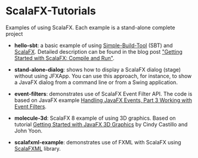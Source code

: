 ScalaFX-Tutorials
=================

Examples of using ScalaFX. Each example is a stand-alone complete project

*  __hello-sbt__: 
   a basic example of using [Simple-Build-Tool](http://www.scala-sbt.org/) (SBT) and [ScalaFX](http://scalafx.org). Detailed description can be found in the blog post ["Getting Started with ScalaFX: Compile and Run"](http://codingonthestaircase.wordpress.com/2013/05/17/getting-started-with-scalafx-compile-and-run-2/). 

*  __stand-alone-dialog__:
   shows how to display a ScalaFX dialog (stage) without using JFXApp. You can use this approach, for instance, to show a JavaFX dialog from a command line or from a Swing application.

*  __event-filters__:
   demonstrates use of ScalaFX Event Filter API. The code is based on JavaFX example [Handling JavaFX Events, Part 3 Working with Event Filters](http://docs.oracle.com/javafx/2/events/filters.htm).

*  __molecule-3d__:
   ScalaFX 8 example of using 3D graphics. Based on tutorial [Getting Started with JavaFX 3D Graphics](http://docs.oracle.com/javafx/8/3d_graphics/jfxpub-3d_graphics.htm) by Cindy Castillo and John Yoon.

*  __scalafxml-example__:
   demonstrates use of FXML with ScalaFX using [ScalaFXML](https://github.com/vigoo/scalafxml) library.

